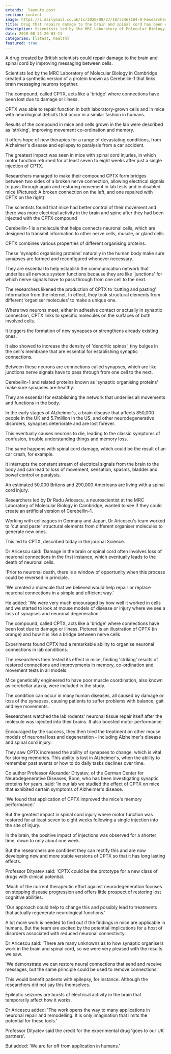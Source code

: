 ```yaml
---
extends: _layouts.post
section: content
image: https://i.dailymail.co.uk/1s/2020/08/27/18/32467104-0-Researchers_managed_to_make_their_compound_CPTX_form_bridges_bet-a-17_1598549998782.jpg 
title: Drug that repairs damage to the brain and spinal cord has been created by British scientists 
description: Scientists led by the MRC Laboratory of Molecular Biology in Cambridge created a synthetic version of a protein known as Cerebellin-1, called CPTX, that links brain messaging neurons together. 
date: 2020-08-31-20-03-11 
categories: [latest, health] 
featured: true 
--- 
```

A drug created by British scientists could repair damage to the brain and spinal cord by improving messaging between cells.   

Scientists led by the MRC Laboratory of Molecular Biology in Cambridge created a synthetic version of a protein known as Cerebellin-1 that links brain messaging neurons together.

The compound, called CPTX, acts like a 'bridge' where connections have been lost due to damage or illness.  

CPTX was able to repair function in both laboratory-grown cells and in mice with neurological deficits that occur in a similar fashion in humans. 

Results of the compound in mice and cells grown in the lab were described as 'striking', improving movement co-ordination and memory. 

It offers hope of new therapies for a range of devastating conditions, from Alzheimer's disease and epilepsy to paralysis from a car accident.

The greatest impact was seen in mice with spinal cord injuries, in which motor function returned for at least seven to eight weeks after just a single injection of CPTX.

Researchers managed to make their compound CPTX form bridges between two sides of a broken nerve connection, allowing electrical signals to pass through again and restoring movement in lab tests and in disabled mice (Pictured: A broken connection on the left, and one repaired with CPTX on the right)

The scientists found that mice had better control of their movement and there was more electrical activity in the brain and spine after they had been injected with the CPTX compound

Cerebellin-1 is a molecule that helps connects neuronal cells, which are designed to transmit information to other nerve cells, muscle, or gland cells.

CPTX combines various properties of different organising proteins.

These 'synaptic organising proteins' naturally in the human body make sure synapses are formed and reconfigured whenever necessary. 

They are essential to help establish the communication network that underlies all nervous system functions because they are like 'junctions' for which nerve signals have to pass through from one cell to the next.

The researchers likened the production of CPTX to ‘cutting and pasting’ information from the internet. In effect, they took structural elements from different ‘organiser molecules’ to make a unique one.

Where two neurons meet, either in adhesive contact or actually in synaptic connection, CPTX links to specific molecules on the surfaces of both involved cells.

It triggers the formation of new synapses or strengthens already existing ones. 

It also showed to increase the density of 'dendritic spines', tiny bulges in the cell's membrane that are essential for establishing synaptic connections.

Between these neurons are connections called synapses, which are like junctions nerve signals have to pass through from one cell to the next. 

Cerebellin-1 and related proteins known as 'synaptic organising proteins'  make sure synapses are healthy.

They are essential for establishing the network that underlies all movements and functions in the body.

In the early stages of Alzheimer's, a brain disease that affects 850,000 people in the UK and 5.7million in the US, and other neurodegenerative disorders, synapses deteriorate and are lost forever.

This eventually causes neurons to die, leading to the classic symptoms of confusion, trouble understanding things and memory loss.

The same happens with spinal cord damage, which could be the result of an car crash, for example. 

It interrupts the constant stream of electrical signals from the brain to the body and can lead to loss of movement, sensation, spasms, bladder and bowel control or paralysis.

An estimated 50,000 Britons and 290,000 Americans are living with a spinal cord injury. 

Researchers led by Dr Radu Aricescu, a neuroscientist at the MRC Laboratory of Molecular Biology in Cambridge, wanted to see if they could create an artificial version of Cerebellin-1. 

Working with colleagues in Germany and Japan, Dr Aricescu's team worked to 'cut and paste' structural elements from different organiser molecules to generate new ones.

This led to CPTX, described today in the journal Science. 

Dr Aricescu said: 'Damage in the brain or spinal cord often involves loss of neuronal connections in the first instance, which eventually leads to the death of neuronal cells.

'Prior to neuronal death, there is a window of opportunity when this process could be reversed in principle.

'We created a molecule that we believed would help repair or replace neuronal connections in a simple and efficient way.'

He added: 'We were very much encouraged by how well it worked in cells and we started to look at mouse models of disease or injury where we see a loss of synapses and neuronal degeneration.'

The compound, called CPTX, acts like a 'bridge' where connections have been lost due to damage or illness. Pictured is an illustration of CPTX (in orange) and how it is like a bridge between nerve cells

Experiments found CPTX had a remarkable ability to organise neuronal connections in lab conditions.

The researchers then tested its effect in mice, finding 'striking' results of restored connections and improvements in memory, co-ordination and movement tests in all models. 

Mice genetically engineered to have poor muscle coordination, also known as cerebellar ataxia, were included in the study.

The condition can occur in many human diseases, all caused by damage or loss of the synapses, causing patients to suffer problems with balance, gait and eye movements.

Researchers watched the lab rodents' neuronal tissue repair itself after the molecule was injected into their brains. It also boosted motor performance.

Encouraged by the success, they then tried the treatment on other mouse models of neuronal loss and degeneration - including Alzheimer's disease and spinal cord injury.

They saw CPTX increased the ability of synapses to change, which is vital for storing memories. This ability is lost in Alzheimer's, when the ability to remember past events or how to do daily tasks declines over time.

Co author Professor Alexander Dityatev, of the German Center for Neurodegenerative Diseases, Bonn, who has been investigating synaptic proteins for years, said: 'In our lab we studied the effect of CPTX on mice that exhibited certain symptoms of Alzheimer's disease.

'We found that application of CPTX improved the mice's memory performance.' 

But the greatest impact in spinal cord injury where motor function was restored for at least seven to eight weeks following a single injection into the site of injury.

In the brain, the positive impact of injections was observed for a shorter time, down to only about one week.

But the researchers are confident they can rectify this and are now developing new and more stable versions of CPTX so that it has long lasting effects.

Professor Dityatev said: 'CPTX could be the prototype for a new class of drugs with clinical potential.

'Much of the current therapeutic effort against neurodegeneration focuses on stopping disease progression and offers little prospect of restoring lost cognitive abilities.

'Our approach could help to change this and possibly lead to treatments that actually regenerate neurological functions.' 

A lot more work is needed to find out if the findings in mice are applicable in humans. But the team are excited by the potential implications for a host of disorders associated with reduced neuronal connectivity. 

Dr Aricescu said: 'There are many unknowns as to how synaptic organisers work in the brain and spinal cord, so we were very pleased with the results we saw.

'We demonstrate we can restore neural connections that send and receive messages, but the same principle could be used to remove connections.'

This would benefit patients with epilepsy, for instance. Although the researchers did not say this themselves.

Epileptic seizures are bursts of electrical activity in the brain that temporarily affect how it works.  

Dr Aricescu added: 'The work opens the way to many applications in neuronal repair and remodelling. It is only imagination that limits the potential for these tools.' 

Professor Dityatev said the credit for the experimental drug 'goes to our UK partners'.

But added: 'We are far off from application in humans.'    


